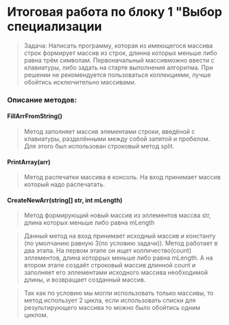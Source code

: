 # Итоговая работа по блоку 1 "Выбор специализации

>Задача: Написать программу, которая из имеющегося массива строк формирует массив из строк, 
длинна которых меньше либо равна трём символам. Первоначальный массивможно ввести с клавиатуры,
либо задать на старте выполнения алгоритма. При решении не рекомендуется пользоваться коллекциями,
лучше обойтись исключительно массивами.

### Описание методов:

#### FillArrFromString()

> Метод заполняет массив элементами строки, введёной с клавиатуры, разделёнными между собой запятой и пробелом.
> Для этого был использован строковый метод split.

#### PrintArray(arr)

> Метод распечатки массива в консоль. На вход принимает массив который надо распечатать.

#### CreateNewArr(string[] str, int mLength)

> Метод формирующий новый массив из эллементов массва str, длина которых меньше либо равна mLength

> Данный метод на вход принимает исходный массив и константу (по умолчанию равную 3(по условию задачи)). Метод работает в два этапа. На первом этапе он ищет колличество(count) эллементов, длина которрых меньше либо равна mLength. А на втором этапе создаёт строковый массив длинной count и заполняет его эллементами исходного массива необходимой длины, и возвращает созданный массив. 

> Так как по условию мы могли использовать только массивы, то метод использует 2 цикла, если использовать списки для результирующего массива то можно было обойтись одним циклом.
